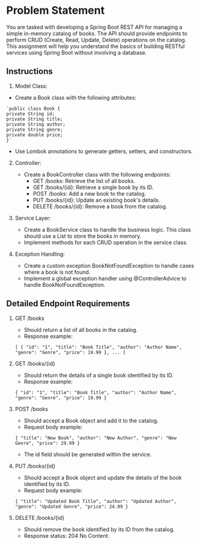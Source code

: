 # Problem Statement
You are tasked with developing a Spring Boot REST API for managing a simple in-memory catalog of books. The API should provide endpoints to perform CRUD (Create, Read, Update, Delete) operations on the catalog. This assignment will help you understand the basics of building RESTful services using Spring Boot without involving a database.

## Instructions
1.  Model Class:
   - Create a Book class with the following attributes:

    `public class Book {
    private String id;
    private String title;
    private String author;
    private String genre;
    private double price;
    }`
- Use Lombok annotations to generate getters, setters, and constructors.
2. Controller:

   - Create a BookController class with the following endpoints:
     - GET /books: Retrieve the list of all books.
     - GET /books/{id}: Retrieve a single book by its ID.
     - POST /books: Add a new book to the catalog.
     - PUT /books/{id}: Update an existing book's details.
     - DELETE /books/{id}: Remove a book from the catalog.
3. Service Layer:

   - Create a BookService class to handle the business logic. This class should use a List<Book> to store the books in memory.
   - Implement methods for each CRUD operation in the service class.
4. Exception Handling:

   - Create a custom exception BookNotFoundException to handle cases where a book is not found.
   - Implement a global exception handler using @ControllerAdvice to handle BookNotFoundException.

## Detailed Endpoint Requirements
1. GET /books

   - Should return a list of all books in the catalog.
   - Response example:

    `[
    {
    "id": "1",
    "title": "Book Title",
    "author": "Author Name",
    "genre": "Genre",
    "price": 19.99
    },
    ...
    ]`

2. GET /books/{id}

   - Should return the details of a single book identified by its ID.
   - Response example:
  
   `{
   "id": "1",
   "title": "Book Title",
   "author": "Author Name",
   "genre": "Genre",
   "price": 19.99
   }`

3. POST /books

   - Should accept a Book object and add it to the catalog.
   - Request body example:

    `{
    "title": "New Book",
    "author": "New Author",
    "genre": "New Genre",
    "price": 29.99
    }`
   - The id field should be generated within the service.
4. PUT /books/{id}

   - Should accept a Book object and update the details of the book identified by its ID.
   - Request body example:

    `{
    "title": "Updated Book Title",
    "author": "Updated Author",
    "genre": "Updated Genre",
    "price": 24.99
    }`
5. DELETE /books/{id}

   - Should remove the book identified by its ID from the catalog.
   - Response status: 204 No Content.
